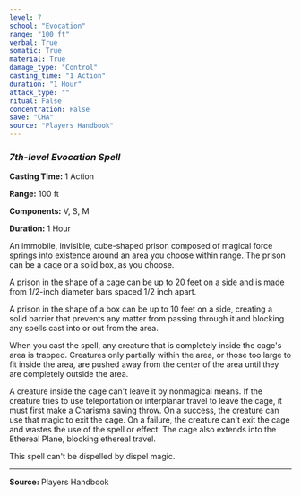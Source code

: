 ```yaml
---
level: 7
school: "Evocation"
range: "100 ft"
verbal: True
somatic: True
material: True
damage_type: "Control"
casting_time: "1 Action"
duration: "1 Hour"
attack_type: ""
ritual: False
concentration: False
save: "CHA"
source: "Players Handbook"
---
```


### *7th-level Evocation Spell*

**Casting Time:** 1 Action

**Range:** 100 ft

**Components:** V, S, M

**Duration:** 1 Hour

An immobile, invisible, cube-shaped prison composed of magical force springs into existence around an area you choose within range. The prison can be a cage or a solid box, as you choose.
 
 A prison in the shape of a cage can be up to 20 feet on a side and is made from 1/2-inch diameter bars spaced 1/2 inch apart.
 
 A prison in the shape of a box can be up to 10 feet on a side, creating a solid barrier that prevents any matter from passing through it and blocking any spells cast into or out from the area.
 
 When you cast the spell, any creature that is completely inside the cage's area is trapped. Creatures only partially within the area, or those too large to fit inside the area, are pushed away from the center of the area until they are completely outside the area.
 
 A creature inside the cage can't leave it by nonmagical means. If the creature tries to use teleportation or interplanar travel to leave the cage, it must first make a Charisma saving throw. On a success, the creature can use that magic to exit the cage. On a failure, the creature can't exit the cage and wastes the use of the spell or effect. The cage also extends into the Ethereal Plane, blocking ethereal travel.
 
 This spell can't be dispelled by dispel magic.

---
**Source:** Players Handbook
